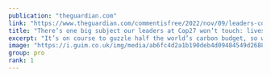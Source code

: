 ```yaml
---
publication: "theguardian.com"
link: "https://www.theguardian.com/commentisfree/2022/nov/09/leaders-cop27-livestock-farming-carbon-budget-governments"
title: "There’s one big subject our leaders at Cop27 won’t touch: livestock farming | George Monbiot"
excerpt: "It’s on course to guzzle half the world’s carbon budget, so why are governments so afraid to discuss it?, says Guardian columnist George Monbiot"
image: "https://i.guim.co.uk/img/media/ab6fc4d2a1b190deb4d09484549d2688a55910d3/0_362_5464_3278/master/5464.jpg?width=1200&height=630&quality=85&auto=format&fit=crop&overlay-align=bottom%2Cleft&overlay-width=100p&overlay-base64=L2ltZy9zdGF0aWMvb3ZlcmxheXMvdGctb3BpbmlvbnMucG5n&enable=upscale&s=e03bcb962ae515489b6677258e0fb825"
group: pro
rank: 1
---
```

